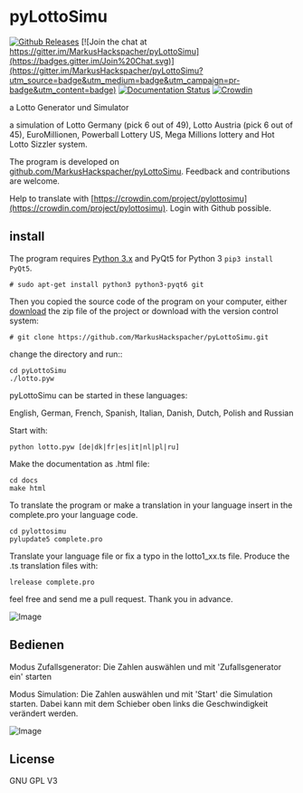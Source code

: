 pyLottoSimu
===========

[![Github Releases](https://img.shields.io/github/release/markushackspacher/pylottosimu.svg)](https://github.com/MarkusHackspacher/pyLottoSimu)
[![Join the chat at https://gitter.im/MarkusHackspacher/pyLottoSimu](https://badges.gitter.im/Join%20Chat.svg)](https://gitter.im/MarkusHackspacher/pyLottoSimu?utm_source=badge&utm_medium=badge&utm_campaign=pr-badge&utm_content=badge)
[![Documentation Status](https://readthedocs.org/projects/pylottosimu/badge/?version=latest)](https://readthedocs.org/projects/pylottosimu/?badge=latest)
[![Crowdin](https://d322cqt584bo4o.cloudfront.net/pylottosimu/localized.svg)](https://crowdin.com/project/pylottosimu)

a Lotto Generator und Simulator

a simulation of Lotto Germany (pick 6 out of 49), Lotto Austria (pick 6 out of 45), EuroMillionen,
Powerball Lottery US, Mega Millions lottery and Hot Lotto Sizzler system.

The program is developed on [github.com/MarkusHackspacher/pyLottoSimu](https://github.com/MarkusHackspacher/pyLottoSimu).
Feedback and contributions are welcome.

Help to translate with [https://crowdin.com/project/pylottosimu](https://crowdin.com/project/pylottosimu).
Login with Github possible.

install
-------

The program requires [Python 3.x](http://www.python.org/download/) 
and PyQt5 for Python 3 `pip3 install PyQt5`.

```
# sudo apt-get install python3 python3-pyqt6 git
```
    
Then you copied the source code of the program on your computer,
either [download](https://github.com/MarkusHackspacher/pyLottoSimu) the zip file of the project or download with the version control system:

```
# git clone https://github.com/MarkusHackspacher/pyLottoSimu.git
```

change the directory and run::

```
cd pyLottoSimu
./lotto.pyw
```

pyLottoSimu can be started in these languages:

English, German, French, Spanish, Italian, Danish, Dutch, Polish and Russian

Start with:

`python lotto.pyw [de|dk|fr|es|it|nl|pl|ru]`

Make the documentation as .html file:

```
cd docs
make html
```

To translate the program or make a translation in your language
insert in the complete.pro your language code.

```
cd pylottosimu
pylupdate5 complete.pro
```

Translate your language file or fix a typo in the lotto1_xx.ts file.
Produce the .ts translation files with:

`lrelease complete.pro`

feel free and send me a pull request. Thank you in advance.

![Image](misc/pyLottoSimu_screenshot_en.png "screenshot")

Bedienen
--------

Modus Zufallsgenerator:
Die Zahlen auswählen und mit 'Zufallsgenerator ein' starten

Modus Simulation:
Die Zahlen auswählen und mit 'Start' die Simulation starten.
Dabei kann mit dem Schieber oben links die Geschwindigkeit verändert werden.

![Image](misc/pyLottoSimu_screenshot_de.png "screenshot (german)")

License
-------

GNU GPL V3
